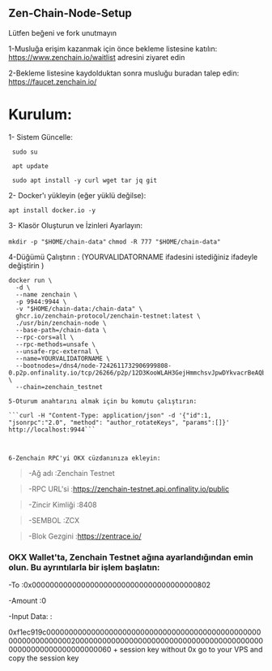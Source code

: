## Zen-Chain-Node-Setup

Lütfen beğeni ve fork unutmayın


1-Musluğa erişim kazanmak için önce bekleme listesine katılın: 
https://www.zenchain.io/waitlist adresini ziyaret edin

2-Bekleme listesine kaydolduktan sonra musluğu buradan talep edin: 
https://faucet.zenchain.io/

# Kurulum:
 1- Sistem Güncelle:

  ``` sudo su```

  ``` apt update```

  ``` sudo apt install -y curl wget tar jq git```

  2- Docker'ı yükleyin (eğer yüklü değilse):

  ```apt install docker.io -y```

  3- Klasör Oluşturun ve İzinleri Ayarlayın:

  ```mkdir -p "$HOME/chain-data"```
  ```chmod -R 777 "$HOME/chain-data"```

  4-Düğümü Çalıştırın : (YOURVALIDATORNAME ifadesini istediğiniz ifadeyle değiştirin )

  ```
docker run \
    -d \
    --name zenchain \
    -p 9944:9944 \
    -v "$HOME/chain-data:/chain-data" \
    ghcr.io/zenchain-protocol/zenchain-testnet:latest \
    ./usr/bin/zenchain-node \
    --base-path=/chain-data \
    --rpc-cors=all \
    --rpc-methods=unsafe \
    --unsafe-rpc-external \
    --name=YOURVALIDATORNAME \
    --bootnodes=/dns4/node-7242611732906999808-0.p2p.onfinality.io/tcp/26266/p2p/12D3KooWLAH3GejHmmchsvJpwDYkvacrBeAQbJrip5oZSymx5yrE \
    --chain=zenchain_testnet
```

    5-Oturum anahtarını almak için bu komutu çalıştırın:

    ```curl -H "Content-Type: application/json" -d '{"id":1, "jsonrpc":"2.0", "method": "author_rotateKeys", "params":[]}' http://localhost:9944```

   
    
    6-Zenchain RPC'yi OKX cüzdanınıza ekleyin:
>-Ağ adı :Zenchain Testnet

>-RPC URL'si :https://zenchain-testnet.api.onfinality.io/public

>-Zincir Kimliği :8408

>-SEMBOL :ZCX

>-Blok Gezgini :https://zentrace.io/

### OKX Wallet'ta, Zenchain Testnet ağına ayarlandığından emin olun. Bu ayrıntılarla bir işlem başlatın:

-To :0x0000000000000000000000000000000000000802

-Amount :0


-Input Data: :

0xf1ec919c00000000000000000000000000000000000000000000000000000000000000200000000000000000000000000000000000000000000000000000000000000060 + session key without 0x go to your VPS and copy the session key
